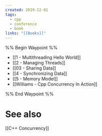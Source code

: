```yaml
---
created: 2019-12-01
tags:
  - cpp
  - conference
  - book
links: "[[Books]]"
---
```


%% Begin Waypoint %%
- [[1 - Multithreading Hello World]]
- [[2 - Managing Threads]]
- [[03 - Sharing Data]]
- [[4 - Synchronizing Data]]
- [[5 - Memory Model]]
- [[Williams - Cpp Concurrency In Action]]

%% End Waypoint %%

# See also

[[C++ Concurrency]]
